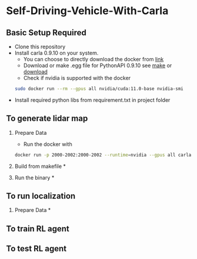 # Self-Driving-Vehicle-With-Carla

## Basic Setup Required
* Clone this repository
* Install carla 0.9.10 on your system.
	* You can choose to directly download the docker from [link](https://carla.readthedocs.io/en/latest/build_docker/)
	* Download or make .egg file for PythonAPI 0.9.10 see [make](https://carla.readthedocs.io/en/0.9.10/build_system/) or [download](https://github.com/carla-simulator/carla/releases)
	* Check if nvidia is supported with the docker 
	```bash
	sudo docker run --rm --gpus all nvidia/cuda:11.0-base nvidia-smi
	``` 
* Install required python libs from requirement.txt in project folder

## To generate lidar map
1. Prepare Data
	* Run the docker with 
	```bash
	docker run -p 2000-2002:2000-2002 --runtime=nvidia --gpus all carlasim/carla:0.9.10 bash -c "SDL_VIDEODRIVER=offscreen ./CarlaUE4.sh -carla-rpc-port=2000 -opengl"
	```


2. Build from makefile
	*

3. Run the binary
	*

## To run localization
1. Prepare Data
	* 


## To train RL agent


## To test RL agent

